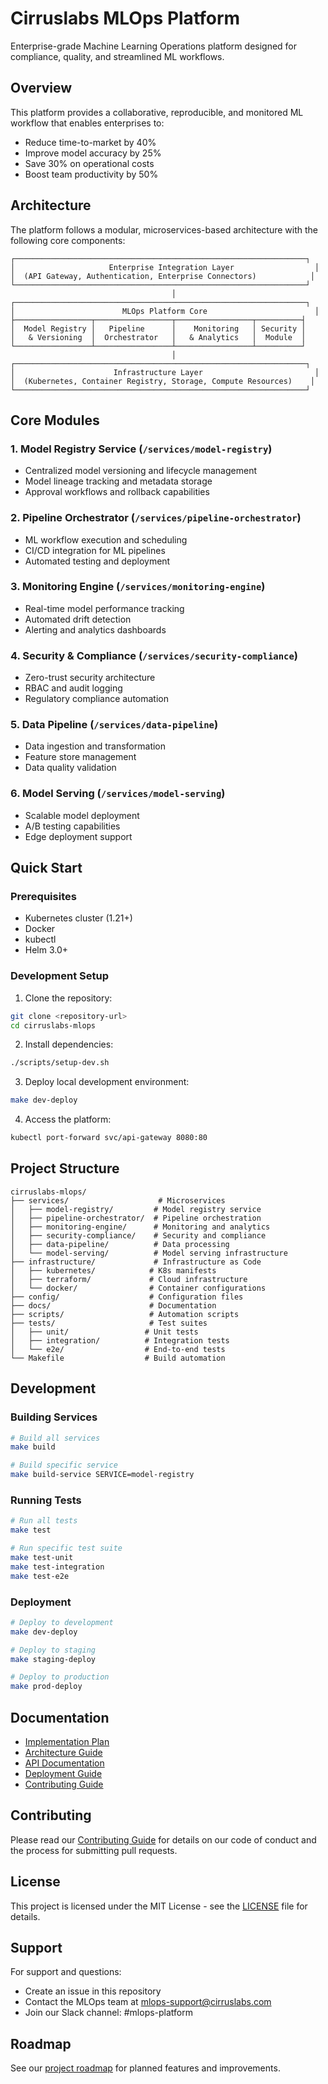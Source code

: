 # Cirruslabs MLOps Platform

Enterprise-grade Machine Learning Operations platform designed for compliance, quality, and streamlined ML workflows.

## Overview

This platform provides a collaborative, reproducible, and monitored ML workflow that enables enterprises to:
- Reduce time-to-market by 40%
- Improve model accuracy by 25%
- Save 30% on operational costs
- Boost team productivity by 50%

## Architecture

The platform follows a modular, microservices-based architecture with the following core components:

```
┌─────────────────────────────────────────────────────────────────┐
│                     Enterprise Integration Layer                  │
│  (API Gateway, Authentication, Enterprise Connectors)            │
└─────────────────────────────────────────────────────────────────┘
                                    │
┌─────────────────────────────────────────────────────────────────┐
│                        MLOps Platform Core                        │
├─────────────────┬─────────────────┬─────────────────┬──────────┤
│  Model Registry │   Pipeline      │    Monitoring   │ Security │
│   & Versioning  │  Orchestrator   │   & Analytics   │  Module  │
└─────────────────┴─────────────────┴─────────────────┴──────────┘
                                    │
┌─────────────────────────────────────────────────────────────────┐
│                      Infrastructure Layer                         │
│  (Kubernetes, Container Registry, Storage, Compute Resources)    │
└─────────────────────────────────────────────────────────────────┘
```

## Core Modules

### 1. Model Registry Service (`/services/model-registry`)
- Centralized model versioning and lifecycle management
- Model lineage tracking and metadata storage
- Approval workflows and rollback capabilities

### 2. Pipeline Orchestrator (`/services/pipeline-orchestrator`)
- ML workflow execution and scheduling
- CI/CD integration for ML pipelines
- Automated testing and deployment

### 3. Monitoring Engine (`/services/monitoring-engine`)
- Real-time model performance tracking
- Automated drift detection
- Alerting and analytics dashboards

### 4. Security & Compliance (`/services/security-compliance`)
- Zero-trust security architecture
- RBAC and audit logging
- Regulatory compliance automation

### 5. Data Pipeline (`/services/data-pipeline`)
- Data ingestion and transformation
- Feature store management
- Data quality validation

### 6. Model Serving (`/services/model-serving`)
- Scalable model deployment
- A/B testing capabilities
- Edge deployment support

## Quick Start

### Prerequisites
- Kubernetes cluster (1.21+)
- Docker
- kubectl
- Helm 3.0+

### Development Setup

1. Clone the repository:
```bash
git clone <repository-url>
cd cirruslabs-mlops
```

2. Install dependencies:
```bash
./scripts/setup-dev.sh
```

3. Deploy local development environment:
```bash
make dev-deploy
```

4. Access the platform:
```bash
kubectl port-forward svc/api-gateway 8080:80
```

## Project Structure

```
cirruslabs-mlops/
├── services/                    # Microservices
│   ├── model-registry/         # Model registry service
│   ├── pipeline-orchestrator/  # Pipeline orchestration
│   ├── monitoring-engine/      # Monitoring and analytics
│   ├── security-compliance/    # Security and compliance
│   ├── data-pipeline/          # Data processing
│   └── model-serving/          # Model serving infrastructure
├── infrastructure/             # Infrastructure as Code
│   ├── kubernetes/            # K8s manifests
│   ├── terraform/             # Cloud infrastructure
│   └── docker/                # Container configurations
├── config/                    # Configuration files
├── docs/                      # Documentation
├── scripts/                   # Automation scripts
├── tests/                     # Test suites
│   ├── unit/                 # Unit tests
│   ├── integration/          # Integration tests
│   └── e2e/                  # End-to-end tests
└── Makefile                  # Build automation
```

## Development

### Building Services
```bash
# Build all services
make build

# Build specific service
make build-service SERVICE=model-registry
```

### Running Tests
```bash
# Run all tests
make test

# Run specific test suite
make test-unit
make test-integration
make test-e2e
```

### Deployment
```bash
# Deploy to development
make dev-deploy

# Deploy to staging
make staging-deploy

# Deploy to production
make prod-deploy
```

## Documentation

- [Implementation Plan](docs/implementation-plan.md)
- [Architecture Guide](docs/architecture.md)
- [API Documentation](docs/api/)
- [Deployment Guide](docs/deployment.md)
- [Contributing Guide](docs/CONTRIBUTING.md)

## Contributing

Please read our [Contributing Guide](docs/CONTRIBUTING.md) for details on our code of conduct and the process for submitting pull requests.

## License

This project is licensed under the MIT License - see the [LICENSE](LICENSE) file for details.

## Support

For support and questions:
- Create an issue in this repository
- Contact the MLOps team at mlops-support@cirruslabs.com
- Join our Slack channel: #mlops-platform

## Roadmap

See our [project roadmap](docs/ROADMAP.md) for planned features and improvements.